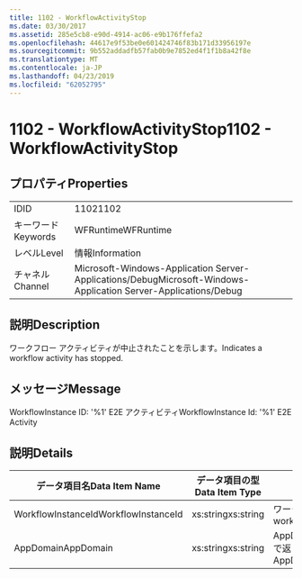 ```yaml
---
title: 1102 - WorkflowActivityStop
ms.date: 03/30/2017
ms.assetid: 285e5cb8-e90d-4914-ac06-e9b176ffefa2
ms.openlocfilehash: 44617e9f53be0e601424746f83b171d33956197e
ms.sourcegitcommit: 9b552addadfb57fab0b9e7852ed4f1f1b8a42f8e
ms.translationtype: MT
ms.contentlocale: ja-JP
ms.lasthandoff: 04/23/2019
ms.locfileid: "62052795"
---
```

# <a name="1102---workflowactivitystop"></a><span data-ttu-id="1b5e8-102">1102 - WorkflowActivityStop</span><span class="sxs-lookup"><span data-stu-id="1b5e8-102">1102 - WorkflowActivityStop</span></span>
## <a name="properties"></a><span data-ttu-id="1b5e8-103">プロパティ</span><span class="sxs-lookup"><span data-stu-id="1b5e8-103">Properties</span></span>  
  
|||  
|-|-|  
|<span data-ttu-id="1b5e8-104">ID</span><span class="sxs-lookup"><span data-stu-id="1b5e8-104">ID</span></span>|<span data-ttu-id="1b5e8-105">1102</span><span class="sxs-lookup"><span data-stu-id="1b5e8-105">1102</span></span>|  
|<span data-ttu-id="1b5e8-106">キーワード</span><span class="sxs-lookup"><span data-stu-id="1b5e8-106">Keywords</span></span>|<span data-ttu-id="1b5e8-107">WFRuntime</span><span class="sxs-lookup"><span data-stu-id="1b5e8-107">WFRuntime</span></span>|  
|<span data-ttu-id="1b5e8-108">レベル</span><span class="sxs-lookup"><span data-stu-id="1b5e8-108">Level</span></span>|<span data-ttu-id="1b5e8-109">情報</span><span class="sxs-lookup"><span data-stu-id="1b5e8-109">Information</span></span>|  
|<span data-ttu-id="1b5e8-110">チャネル</span><span class="sxs-lookup"><span data-stu-id="1b5e8-110">Channel</span></span>|<span data-ttu-id="1b5e8-111">Microsoft-Windows-Application Server-Applications/Debug</span><span class="sxs-lookup"><span data-stu-id="1b5e8-111">Microsoft-Windows-Application Server-Applications/Debug</span></span>|  
  
## <a name="description"></a><span data-ttu-id="1b5e8-112">説明</span><span class="sxs-lookup"><span data-stu-id="1b5e8-112">Description</span></span>  
 <span data-ttu-id="1b5e8-113">ワークフロー アクティビティが中止されたことを示します。</span><span class="sxs-lookup"><span data-stu-id="1b5e8-113">Indicates a workflow activity has stopped.</span></span>  
  
## <a name="message"></a><span data-ttu-id="1b5e8-114">メッセージ</span><span class="sxs-lookup"><span data-stu-id="1b5e8-114">Message</span></span>  
 <span data-ttu-id="1b5e8-115">WorkflowInstance ID: '%1' E2E アクティビティ</span><span class="sxs-lookup"><span data-stu-id="1b5e8-115">WorkflowInstance Id: '%1' E2E Activity</span></span>  
  
## <a name="details"></a><span data-ttu-id="1b5e8-116">説明</span><span class="sxs-lookup"><span data-stu-id="1b5e8-116">Details</span></span>  
  
|<span data-ttu-id="1b5e8-117">データ項目名</span><span class="sxs-lookup"><span data-stu-id="1b5e8-117">Data Item Name</span></span>|<span data-ttu-id="1b5e8-118">データ項目の型</span><span class="sxs-lookup"><span data-stu-id="1b5e8-118">Data Item Type</span></span>|<span data-ttu-id="1b5e8-119">説明</span><span class="sxs-lookup"><span data-stu-id="1b5e8-119">Description</span></span>|  
|--------------------|--------------------|-----------------|  
|<span data-ttu-id="1b5e8-120">WorkflowInstanceId</span><span class="sxs-lookup"><span data-stu-id="1b5e8-120">WorkflowInstanceId</span></span>|<span data-ttu-id="1b5e8-121">xs:string</span><span class="sxs-lookup"><span data-stu-id="1b5e8-121">xs:string</span></span>|<span data-ttu-id="1b5e8-122">ワークフロー インスタンス ID。</span><span class="sxs-lookup"><span data-stu-id="1b5e8-122">The workflow instance id.</span></span>|  
|<span data-ttu-id="1b5e8-123">AppDomain</span><span class="sxs-lookup"><span data-stu-id="1b5e8-123">AppDomain</span></span>|<span data-ttu-id="1b5e8-124">xs:string</span><span class="sxs-lookup"><span data-stu-id="1b5e8-124">xs:string</span></span>|<span data-ttu-id="1b5e8-125">AppDomain.CurrentDomain.FriendlyName で返される文字列。</span><span class="sxs-lookup"><span data-stu-id="1b5e8-125">The string returned by AppDomain.CurrentDomain.FriendlyName.</span></span>|
